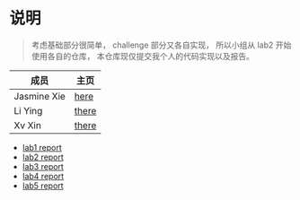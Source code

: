 # 说明

> 考虑基础部分很简单， challenge 部分又各自实现， 所以小组从 lab2 开始使用各自的仓库， 本仓库现仅提交我个人的代码实现以及报告。


|成员|主页|
|-|-|
|Jasmine Xie|[here](https://github.com/0Jasmine)|
|Li Ying|[there](https://github.com/moonpie0)|
|Xv Xin|[there](https://github.com/XX469)|


- [lab1 report](./lab1/lab1.md)
- [lab2 report](./lab2/lab2-report.md)
- [lab3 report](./lab3/lab3-report.md)
- [lab4 report](./lab4/lab4-report.md)
- [lab5 report](./lab5/lab5.md)

